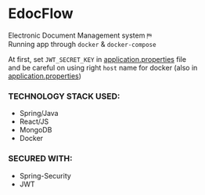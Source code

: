 # EdocFlow

Electronic Document Management system &#9983;<br/>
Running app through `docker` & `docker-compose`<br/>

At first, set `JWT_SECRET_KEY` in [application.properties](/server/src/main/resources/application.properties) file <br/>
and be careful on using right `host` name for docker (also in [application.properties](/server/src/main/resources/application.properties)) 

### TECHNOLOGY STACK USED: 
- Spring/Java
- React/JS
- MongoDB
- Docker

### SECURED WITH:
- Spring-Security
- JWT